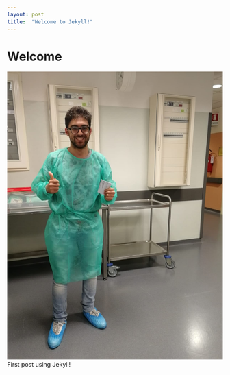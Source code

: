 ```yaml
---
layout: post
title:  "Welcome to Jekyll!"
---
```


# Welcome
![io oggi](assets/img/io_isa.jpeg)
First post using Jekyll!
